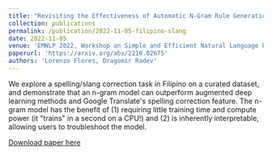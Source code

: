 ```yaml
---
title: "Revisiting the Effectiveness of Automatic N-Gram Rule Generation for Spelling Normalization in Filipino"
collection: publications
permalink: /publication/2022-11-05-filipino-slang
date: 2022-11-05
venue: 'EMNLP 2022, Workshop on Simple and Efficient Natural Language Processing'
paperurl: 'https://arxiv.org/abs/2210.02675'
authors: 'Lorenzo Flores, Dragomir Radev'
---
```


We explore a spelling/slang correction task in Filipino on a curated dataset, and demonstrate that an n-gram model can outperform augmented deep learning methods and Google Translate's spelling correction feature. The n-gram model has the benefit of (1) requiring little training time and compute power (it "trains" in a second on a CPU!) and (2) is inherently interpretable, allowing users to troubleshoot the model. 

[Download paper here](http://ljyflores.github.io/files/filipino_slang.pdf)
